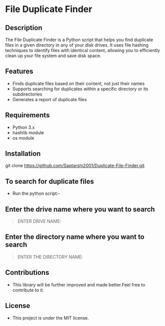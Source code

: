 # File Duplicate Finder

## Description
The File Duplicate Finder is a Python script that helps you find duplicate files in a given directory in any of your disk drives. It uses file hashing techniques to identify files with identical content, allowing you to efficiently clean up your file system and save disk space.

## Features
- Finds duplicate files based on their content, not just their names
- Supports searching for duplicates within a specific directory or its subdirectories
- Generates a report of duplicate files
  
## Requirements
- Python 3.x
- hashlib module
- os module

## Installation
 git clone <a class="blue-rectangle" href="https://github.com/Saptarshi2001/Duplicate-File-Finder.git">https://github.com/Saptarshi2001/Duplicate-File-Finder.git</a>
## To search for duplicate files
- Run the python script:-
## Enter the drive name where you want to search
 > ENTER DRIVE NAME:
## Enter the directory name where you want to search
 > ENTER THE DIRECTORY NAME:
 
## Contributions
 - This library will be further improved and made better.Feel free to contribute to it.
   
## License
 - This project is under the MIT license.
 
  

